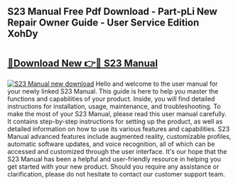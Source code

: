 ## S23 Manual Free Pdf Download - Part-pLi New Repair Owner Guide - User Service Edition XohDy

# <h2><a href="http://cf18846.oget.top/?id=S23+Manual">🔗Download New 👉🔴 S23 Manual</a></h2>

[![S23 Manual new download](https://i.imgur.com/5g1atiW.png)](http://cf18846.oget.top/?id=S23+Manual)
Hello and welcome to the user manual for your newly linked S23 Manual. This guide is here to help you master the functions and capabilities of your product. Inside, you will find detailed instructions for installation, usage, maintenance, and troubleshooting. To make the most of your S23 Manual, please read this user manual carefully. It contains step-by-step instructions for setting up the product, as well as detailed information on how to use its various features and capabilities. S23 Manual advanced features include augmented reality, customizable profiles, automatic software updates, and voice recognition, all of which can be accessed and customized through the user interface. It's our hope that the S23 Manual has been a helpful and user-friendly resource in helping you get started with your new product. Should you require any assistance or clarification, please do not hesitate to contact our customer support team.

